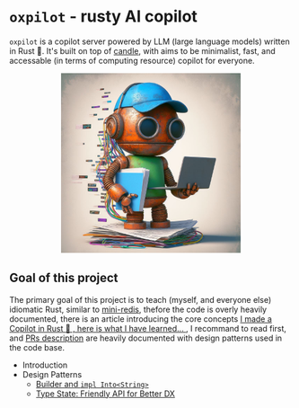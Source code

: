 # `oxpilot` - rusty AI copilot

`oxpilot` is a copilot server powered by LLM (large language models) written in Rust 🦀. It's built on top of [candle](https://github.com/huggingface/candle), with aims to be minimalist, fast, and accessable (in terms of computing resource) copilot for everyone.

<p align="center">
  <img src="./doc/img/rusty-copilot.jpeg" width="320" height="320" alt="A rusty programming copilot" />
</p>

## Goal of this project

The primary goal of this project is to teach (myself, and everyone else) idiomatic Rust, similar to [mini-redis](https://github.com/tokio-rs/mini-redis), thefore the code is overly heavily documented, there is an article introducing the core concepts [I made a Copilot in Rust 🦀 , here is what I have learned... ](https://dev.to/chenhunghan/i-made-a-copilot-in-rust-here-is-what-i-have-learned-as-a-typescript-dev-2n2p-temp-slug-6347339?preview=542b15b40bd1c6551c37ba5132030656b8fe8db5467a160112e8389e1ad7c6d901c13fd836c53124a72ab38bb0ae39d7f6de01969655b70ba69851d7), I recommand to read first, and [PRs description](https://github.com/chenhunghan/oxpilot/pulls?q=is%3Apr) are heavily documented with design patterns used in the code base.

- Introduction
- Design Patterns
  - [Builder and `impl Into<String>`](https://github.com/chenhunghan/oxpilot/pull/1)
  - [Type State: Friendly API for Better DX](https://github.com/chenhunghan/oxpilot/pull/5)
